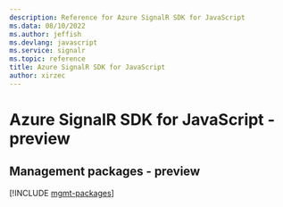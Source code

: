 ```yaml
---
description: Reference for Azure SignalR SDK for JavaScript
ms.data: 08/10/2022
ms.author: jeffish
ms.devlang: javascript
ms.service: signalr
ms.topic: reference
title: Azure SignalR SDK for JavaScript
author: xirzec
---
```

# Azure SignalR SDK for JavaScript - preview

## Management packages - preview
[!INCLUDE [mgmt-packages](signalr-mgmt-index.md)]
